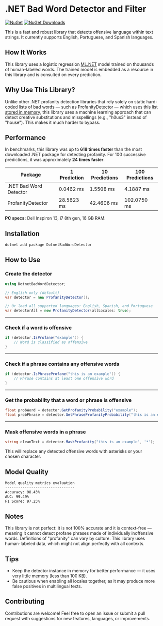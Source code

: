 # .NET Bad Word Detector and Filter 
[![NuGet](https://img.shields.io/nuget/v/DotnetBadWordDetector.svg)](https://www.nuget.org/packages/DotnetBadWordDetector/)
[![NuGet Downloads](https://img.shields.io/nuget/dt/DotnetBadWordDetector.svg)](https://www.nuget.org/packages/DotnetBadWordDetector/)

This is a fast and robust library that detects offensive language within text strings. It currently supports English, Portuguese, and Spanish languages.

## How It Works

This library uses a logistic regression [ML.NET](https://dotnet.microsoft.com/en-us/apps/machinelearning-ai/ml-dotnet) model trained on thousands of human-labeled words. The trained model is embedded as a resource in this library and is consulted on every prediction.

## Why Use This Library?

Unlike other .NET profanity detection libraries that rely solely on static hard-coded lists of bad words — such as [ProfanityDetector](https://github.com/stephenhaunts/ProfanityDetector) — which uses [this list stored in memory](https://github.com/stephenhaunts/ProfanityDetector/blob/main/ProfanityFilter/ProfanityFilter/ProfanityList.cs), this library uses a machine learning approach that can detect creative substitutions and misspellings (e.g., "h0us3" instead of "house"). This makes it much harder to bypass.

## Performance

In benchmarks, this library was up to **618 times faster** than the most downloaded .NET package for detecting profanity. For 100 successive predictions, it was approximately **24 times faster**.

| Package                | 1 Prediction | 10 Predictions | 100 Predictions |
| ---------------------- | ------------ | -------------- | --------------- |
| .NET Bad Word Detector | 0.0462 ms    | 1.5508 ms      | 4.1887 ms       |
| ProfanityDetector      | 28.5823 ms   | 42.4606 ms     | 102.0750 ms     |

**PC specs:** Dell Inspiron 13, i7 8th gen, 16 GB RAM.

## Installation

```bash
dotnet add package DotnetBadWordDetector
```

## How to Use

### Create the detector

```csharp
using DotnetBadWordDetector;

// English only (default)
var detector = new ProfanityDetector();

// Or load all supported languages: English, Spanish, and Portuguese
var detectorAll = new ProfanityDetector(allLocales: true);
```

---

### Check if a word is offensive

```csharp
if (detector.IsProfane("example")) {
    // Word is classified as offensive
}
```

---

### Check if a phrase contains any offensive words

```csharp
if (detector.IsPhraseProfane("this is an example")) {
    // Phrase contains at least one offensive word
}
```

---

### Get the probability that a word or phrase is offensive

```csharp
float probWord = detector.GetProfanityProbability("example");
float probPhrase = detector.GetPhraseProfanityProbability("this is an example");
```

---

### Mask offensive words in a phrase

```csharp
string cleanText = detector.MaskProfanity("this is an example", '*');
```

This will replace any detected offensive words with asterisks or your chosen character.

## Model Quality

```bash
Model quality metrics evaluation
--------------------------------
Accuracy: 98.43%
AUC: 99.49%
F1 Score: 97.25%
```

## Notes

This library is not perfect: it is not 100% accurate and it is context-free — meaning it cannot detect profane phrases made of individually inoffensive words.
Definitions of "profanity" can vary by culture. This library uses human-labeled data, which might not align perfectly with all contexts.

## Tips

* Keep the detector instance in memory for better performance — it uses very little memory (less than 100 KB).
* Be cautious when enabling all locales together, as it may produce more false positives in multilingual texts.

## Contributing

Contributions are welcome! Feel free to open an issue or submit a pull request with suggestions for new features, languages, or improvements.
